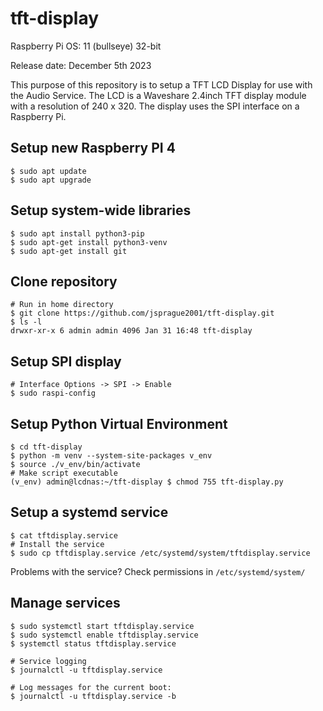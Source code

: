 # tft-display

Raspberry Pi OS: 11 (bullseye) 32-bit

Release date: December 5th 2023

This purpose of this repository is to setup a TFT LCD Display for use with the Audio Service. The LCD is a Waveshare 2.4inch TFT display module with a resolution of 240 x 320. The display uses the SPI interface on a Raspberry Pi.

## Setup new Raspberry PI 4
```
$ sudo apt update
$ sudo apt upgrade
```

## Setup system-wide libraries
```
$ sudo apt install python3-pip
$ sudo apt-get install python3-venv
$ sudo apt-get install git
```

## Clone repository
```
# Run in home directory
$ git clone https://github.com/jsprague2001/tft-display.git
$ ls -l
drwxr-xr-x 6 admin admin 4096 Jan 31 16:48 tft-display
```

## Setup SPI display
```
# Interface Options -> SPI -> Enable
$ sudo raspi-config
```

## Setup Python Virtual Environment
```
$ cd tft-display
$ python -m venv --system-site-packages v_env
$ source ./v_env/bin/activate
# Make script executable
(v_env) admin@lcdnas:~/tft-display $ chmod 755 tft-display.py 
```

## Setup a systemd service

```
$ cat tftdisplay.service
# Install the service
$ sudo cp tftdisplay.service /etc/systemd/system/tftdisplay.service
```
Problems with the service? Check permissions in ```/etc/systemd/system/```

## Manage services

```
$ sudo systemctl start tftdisplay.service
$ sudo systemctl enable tftdisplay.service
$ systemctl status tftdisplay.service

# Service logging
$ journalctl -u tftdisplay.service

# Log messages for the current boot:
$ journalctl -u tftdisplay.service -b
```

